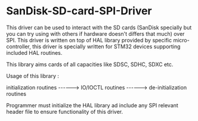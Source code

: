 # SanDisk-SD-card-SPI-Driver
This driver can be used to interact with the SD cards (SanDisk specially but you can try using with others if hardware doesn't differs that much) over SPI.
This driver is written on top of HAL library provided by specific micro-controller, this driver is specially written for STM32 devices supporting included HAL routines.

This library aims cards of all capacities like SDSC, SDHC, SDXC etc.

Usage of this library : 

initialization routines ------> IO/IOCTL routines ------> de-initialization routines


Programmer must initialize the HAL library ad include any SPI relevant header file to ensure functionality of this driver.
